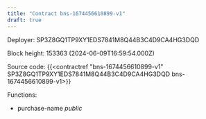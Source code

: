```yaml
---
title: "Contract bns-1674456610899-v1"
draft: true
---
```

Deployer: SP3Z8GQ1TP9XY1EDS7841M8Q44B3C4D9CA4HG3DQD


 



Block height: 153363 (2024-06-09T16:59:54.000Z)

Source code: {{<contractref "bns-1674456610899-v1" SP3Z8GQ1TP9XY1EDS7841M8Q44B3C4D9CA4HG3DQD bns-1674456610899-v1>}}

Functions:

* purchase-name _public_
